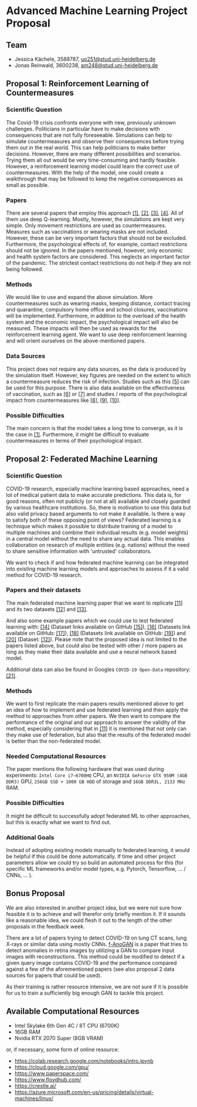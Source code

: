 # Advanced Machine Learning Project Proposal

## Team

* Jessica Kächele, 3588787, uo251@stud.uni-heidelberg.de
* Jonas Reinwald, 3600238, am248@stud.uni-heidelberg.de

## Proposal 1: Reinforcement Learning of Countermeasures
### Scientific Question
The Covid-19 crisis confronts everyone with new, previously unknown challenges. Politicians in particular have to make decisions with consequences that are not fully foreseeable. Simulations can help to simulate countermeasures and observe their consequences before trying them out in the real world. This can help politicians to make better decisions. However, there are many different possibilities and scenarios. Trying them all out would be very time-consuming and hardly feasible. However, a reinforcement learning model could learn the correct use of countermeasures. With the help of the model, one could create a walkthrough that may be followed to keep the negative consequences as small as possible.

### Papers
There are several papers that employ this approach [[1]](https://www.nature.com/articles/s41598-020-79147-8),
[[2]](https://www.ncbi.nlm.nih.gov/pmc/articles/PMC7311597/),
[[3]](https://journals.plos.org/plosone/article?id=10.1371/journal.pone.0251550),
[[4]](https://kowshikchilamkurthy.medium.com/reinforcement-learning-for-covid-19-simulation-and-optimal-policy-b90719820a7f). All of them use deep Q-learning. 
Mostly, however, the simulations are kept very simple. Only movement restrictions are used as countermeasures.
Measures such as vaccinations or wearing masks are not included. However, these can be very important factors that should not be excluded. Furthermore, the psychological effects of, for example, contact restrictions should not be ignored.
In the papers mentioned, however, only economic and health system factors are considered. This neglects an important factor of the pandemic. The strictest contact restrictions do not help if they are not being followed.

### Methods
We would like to use and expand the above simulation. More countermeasures such as wearing masks, keeping distance, contact tracing and quarantine, compulsory home office and school closures, vaccinations will be implemented. Furthermore, in addition to the overload of the health system and the economic impact, the psychological impact will also be measured.
These impacts will then be used as rewards for the reinforcement learning agent. 
We want to use deep reinforcement learning and will orient ourselves on the above-mentioned papers.

### Data Sources
This project does not require any data sources, as the data is produced by the simulation itself. However, key figures are needed on the extent to which a countermeasure reduces the risk of infection. Studies such as this [[5]](https://www.ncbi.nlm.nih.gov/pmc/articles/PMC7684142/) can be used for this purpose.
There is also data available on the effectiveness of vaccination, such as [[6]](https://www.rki.de/DE/Content/Infekt/EpidBull/Archiv/2021/Ausgaben/02_21.pdf?__blob=publicationFile) or [[7]](https://www.astrazeneca.com/content/astraz/media-centre/press-releases/2021/astrazeneca-us-vaccine-trial-met-primary-endpoint.html) and studies / reports of the psychological impact from countermeasures like [[8]](https://www.iao.fraunhofer.de/en/press-and-media/latest-news/pinpointing-the-impact-of-the-covid-19-pandemic-with-ai.html), [[9]](https://onlinelibrary.wiley.com/doi/10.1002/epa2.1091), [[10]](https://www.rki.de/EN/Content/Health_Monitoring/Health_Reporting/GBEDownloadsJ/JoHM_S7_2020_Social_Inequalities_COVID_19.pdf?__blob=publicationFile).

### Possible Difficulties
The main concern is that the model takes a long time to converge, as it is the case in [[1]](https://www.nature.com/articles/s41598-020-79147-8). 
Furthermore, it might be difficult to evaluate countermeasures in terms of their psychological impact.

## Proposal 2: Federated Machine Learning
### Scientific Question
COVID-19 research, especially machine learning based approaches, need a lot of medical patient data to make accurate predictions. This data is, for good reasons, often not publicly (or not at all) available and closely guarded by various healthcare institutions. So, there is motivation to use this data but also valid privacy based arguments to not make it available. Is there a way to satisfy both of these opposing point of views?
Federated learning is a technique which makes it possible to distribute training of a model to multiple machines and combine their individual results (e.g. model weights) in a central model without the need to share any actual data. This enables collaboration on research of multiple entities (e.g. nations) without the need to share sensitive information with 'untrusted' collaborators.

We want to check if and how federated machine learning can be integrated into existing machine learning models and approaches to assess if it a valid method for COVID-19 research.

### Papers and their datasets
The main federated machine learning paper that we want to replicate [[11]](https://journals.plos.org/plosone/article?id=10.1371/journal.pone.0252573) and its two datasets [[12]](https://www.kaggle.com/prashant268/chest-xray-covid19-pneumonia) and [[13]](https://www.kaggle.com/sudalairajkumar/novel-corona-virus-2019-dataset).

And also some example papers which we could use to test federated learning with: [[14]](https://www.nature.com/articles/s41598-021-87523-1) (Dataset links available on GitHub [[15]](https://github.com/debadyuti23/GraphCovidNet)), [[16]](https://www.nature.com/articles/s41598-020-76550-z) (Datasets link available on GitHub: [[17]](https://github.com/lindawangg/COVID-Net)), [[18]](https://www.ncbi.nlm.nih.gov/pmc/articles/PMC7187882/) (Datasets link available on GitHub: [[19]](https://github.com/muhammedtalo/COVID-19)) and [[20]](https://link.springer.com/article/10.1007/s10489-020-01902-1) (Dataset: [[12]](https://www.kaggle.com/prashant268/chest-xray-covid19-pneumonia)). Please note that the proposed idea is not limited to the papers listed above, but could also be tested with other / more papers as long as they make their data available and use a neural network based model.

Additional data can also be found in Googles `COVID-19 Open-Data` repository: [[21]](https://github.com/GoogleCloudPlatform/covid-19-open-data).

### Methods

We want to first replicate the main papers results mentioned above to get an idea of how to implement and use federated learning and then apply the method to approaches from other papers. We then want to compare the performance of the original and our approach to answer the validity of the method, especially considering that in [[11]](https://journals.plos.org/plosone/article?id=10.1371/journal.pone.0252573) it is mentioned that not only can they make use of federation, but also that the results of the federated model is better than the non-federated model.

### Needed Computational Resources 
The paper mentions the following hardware that was used during experiments: `Intel Core i7–6700HQ` CPU, an `NVIDIA GeForce GTX 950M (4GB DDR3)` GPU, `256GB SSD + 1000 GB HDD` of storage and `16GB DDR3L, 2133 MHz` RAM.

### Possible Difficulties
It might be difficult to successfully adopt federated ML to other approaches, but this is exactly what we want to find out.

### Additional Goals
Instead of adopting existing models manually to federated learning, it would be helpful if this could be done automatically. If time and other project parameters allow we could try so build an automated process for this (for specific ML frameworks and/or model types, e.g. Pytorch, Tensorflow, ... / CNNs, ... ).

## Bonus Proposal
We are also interested in another project idea, but we were not sure how feasible it is to achieve and will therefor only briefly mention it. If it sounds like a reasonable idea, we could flesh it out to the length of the other proposals in the feedback week.

There are a lot of papers trying to detect COVID-19 on lung CT scans, lung X-rays or similar data using mostly CNNs. [f-AnoGAN](https://www.researchgate.net/publication/330796048_f-AnoGAN_Fast_Unsupervised_Anomaly_Detection_with_Generative_Adversarial_Networks) is a paper that tries to detect anomalies in retina images by utilizing a GAN to compare input images with reconstructions. This method could be modified to detect if a given query image contains COVID-19 and the performance compared against a few of the aforementioned papers (see also proposal 2 data sources for papers that could be used). 

As their training is rather resource intensive, we are not sure if it is possible for us to train a sufficiently big enough GAN to tackle this project.

## Available Computational Resources

* Intel Skylake 6th Gen 4C / 8T CPU (6700K)
* 16GB RAM
* Nvidia RTX 2070 Super (8GB VRAM)

or, if necessary, some form of online resource:
* https://colab.research.google.com/notebooks/intro.ipynb
* https://cloud.google.com/gpu/
* https://www.paperspace.com/
* https://www.floydhub.com/
* https://crestle.ai/
* https://azure.microsoft.com/en-us/pricing/details/virtual-machines/linux/
